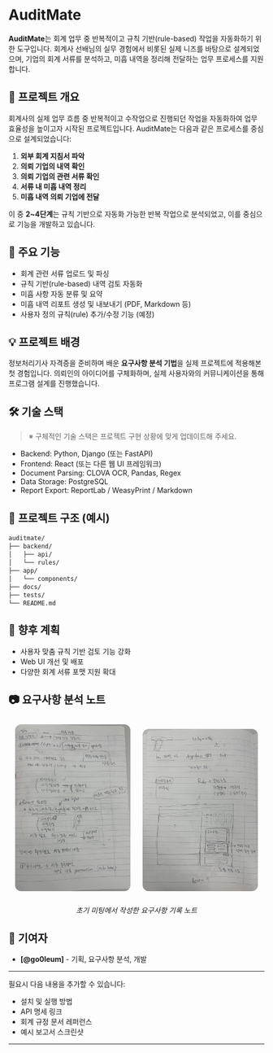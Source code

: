 # AuditMate

**AuditMate**는 회계 업무 중 반복적이고 규칙 기반(rule-based) 작업을 자동화하기 위한 도구입니다.
회계사 선배님의 실무 경험에서 비롯된 실제 니즈를 바탕으로 설계되었으며,
기업의 회계 서류를 분석하고, 미흡 내역을 정리해 전달하는 업무 프로세스를 지원합니다.

## 🧾 프로젝트 개요

회계사의 실제 업무 흐름 중 반복적이고 수작업으로 진행되던 작업을 자동화하여 업무 효율성을 높이고자 시작된 프로젝트입니다.
AuditMate는 다음과 같은 프로세스를 중심으로 설계되었습니다:

1. **외부 회계 지침서 파악**
2. **의뢰 기업의 내역 확인**
3. **의뢰 기업의 관련 서류 확인**
4. **서류 내 미흡 내역 정리**
5. **미흡 내역 의뢰 기업에 전달**

이 중 **2\~4단계**는 규칙 기반으로 자동화 가능한 반복 작업으로 분석되었고, 이를 중심으로 기능을 개발하고 있습니다.

## 🎯 주요 기능

* 회계 관련 서류 업로드 및 파싱
* 규칙 기반(rule-based) 내역 검토 자동화
* 미흡 사항 자동 분류 및 요약
* 미흡 내역 리포트 생성 및 내보내기 (PDF, Markdown 등)
* 사용자 정의 규칙(rule) 추가/수정 기능 (예정)

## 💡 프로젝트 배경

정보처리기사 자격증을 준비하며 배운 **요구사항 분석 기법**을 실제 프로젝트에 적용해본 첫 경험입니다.
의뢰인의 아이디어를 구체화하며, 실제 사용자와의 커뮤니케이션을 통해 프로그램 설계를 진행했습니다.

## 🛠️ 기술 스택

> ※ 구체적인 기술 스택은 프로젝트 구현 상황에 맞게 업데이트해 주세요.

* Backend: Python, Django (또는 FastAPI)
* Frontend: React (또는 다른 웹 UI 프레임워크)
* Document Parsing: CLOVA OCR, Pandas, Regex
* Data Storage: PostgreSQL
* Report Export: ReportLab / WeasyPrint / Markdown

## 📁 프로젝트 구조 (예시)

```
auditmate/
├── backend/
│   ├── api/
│   └── rules/
├── app/
│   └── components/
├── docs/
├── tests/
└── README.md
```

## 📌 향후 계획

* 사용자 맞춤 규칙 기반 검토 기능 강화
* Web UI 개선 및 배포
* 다양한 회계 서류 포맷 지원 확대

## 📷 요구사항 분석 노트

<div align="center">
  <img src="assets/first_request1.jpg" alt="요구사항 노트 1" width="45%" style="border-radius: 12px; margin: 10px;">
  <img src="assets/first_request2.jpg" alt="요구사항 노트 2" width="45%" style="border-radius: 12px; margin: 10px;">
  <p><i>초기 미팅에서 작성한 요구사항 기록 노트</i></p>
</div>

## 🤝 기여자

* **\[@go0leum]** - 기획, 요구사항 분석, 개발

---

필요시 다음 내용을 추가할 수 있습니다:

* 설치 및 실행 방법
* API 명세 링크
* 회계 규정 문서 레퍼런스
* 예시 보고서 스크린샷

---